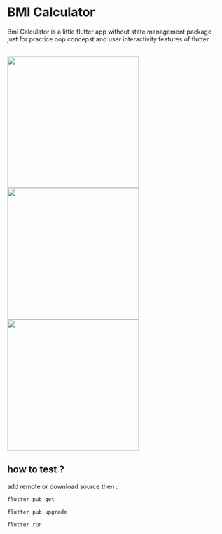 # BMI Calculator

Bmi Calculator is a little flutter app without state management package ,<br>
just for practice oop concepst and user interactivity features of flutter
<br>
<br>

<p align="left">


<img src="https://github.com/user-attachments/assets/f487c373-a201-4c64-b26d-e3f733f2aecb" width="300" alt="" />


<img src="https://github.com/user-attachments/assets/5e81a0e8-48ec-4e8d-8c3d-bc103a1ef568" width="300" alt="" />


<img src="https://github.com/user-attachments/assets/2ab7a6b2-04b9-484e-97ec-a95db9f0e26a" width="300" alt="" />



</p>


## how to test ?

add remote or download source then :


```bash
flutter pub get
```
```bash
flutter pub upgrade
```
```bash
flutter run
```
